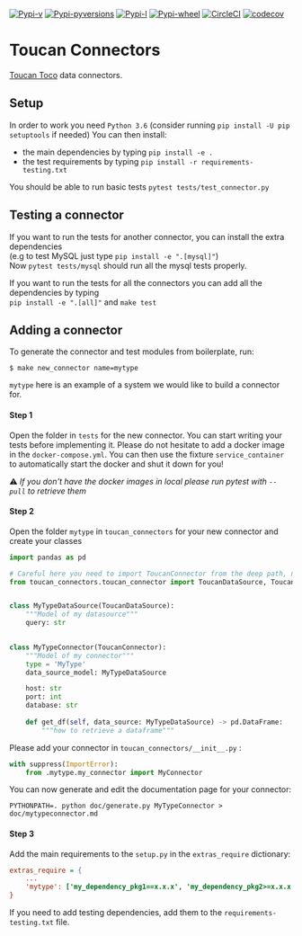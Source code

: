[![Pypi-v](https://img.shields.io/pypi/v/toucan-connectors.svg)](https://pypi.python.org/pypi/toucan-connectors)
[![Pypi-pyversions](https://img.shields.io/pypi/pyversions/toucan-connectors.svg)](https://pypi.python.org/pypi/toucan-connectors)
[![Pypi-l](https://img.shields.io/pypi/l/toucan-connectors.svg)](https://pypi.python.org/pypi/toucan-connectors)
[![Pypi-wheel](https://img.shields.io/pypi/wheel/toucan-connectors.svg)](https://pypi.python.org/pypi/toucan-connectors)
[![CircleCI](https://img.shields.io/circleci/project/github/ToucanToco/toucan-connectors.svg)](https://circleci.com/gh/ToucanToco/toucan-connectors)
[![codecov](https://codecov.io/gh/ToucanToco/toucan-connectors/branch/master/graph/badge.svg)](https://codecov.io/gh/ToucanToco/toucan-connectors)

# Toucan Connectors
[Toucan Toco](https://toucantoco.com/fr/) data connectors.

## Setup
In order to work you need `Python 3.6` (consider running `pip install -U pip setuptools` if needed)
You can then install:
- the main dependencies by typing `pip install -e .`
- the test requirements by typing `pip install -r requirements-testing.txt`

You should be able to run basic tests `pytest tests/test_connector.py`

## Testing a connector
If you want to run the tests for another connector, you can install the extra dependencies  
(e.g to test MySQL just type `pip install -e ".[mysql]"`)  
Now `pytest tests/mysql` should run all the mysql tests properly.

If you want to run the tests for all the connectors you can add all the dependencies by typing  
`pip install -e ".[all]"` and `make test`

## Adding a connector

To generate the connector and test modules from boilerplate, run:  

```
$ make new_connector name=mytype
```

`mytype` here is an example of a system we would like to build a connector for. 

#### Step 1
Open the folder in `tests` for the new connector. You can start writing your tests
before implementing it. Please do not hesitate to add a docker image in
the `docker-compose.yml`. You can then use the fixture `service_container` to automatically
start the docker and shut it down for you!

:warning: _If you don't have the docker images in local please run pytest with `--pull` to retrieve them_

#### Step 2
Open the folder `mytype` in `toucan_connectors` for your new connector and
create your classes

```python
import pandas as pd

# Careful here you need to import ToucanConnector from the deep path, not the __init__ path.
from toucan_connectors.toucan_connector import ToucanDataSource, ToucanConnector


class MyTypeDataSource(ToucanDataSource):
    """Model of my datasource"""
    query: str
    

class MyTypeConnector(ToucanConnector):
    """Model of my connector"""
    type = 'MyType'
    data_source_model: MyTypeDataSource

    host: str
    port: int
    database: str
    
    def get_df(self, data_source: MyTypeDataSource) -> pd.DataFrame:
        """how to retrieve a dataframe"""
```

Please add your connector in `toucan_connectors/__init__.py` :
```python
with suppress(ImportError):
    from .mytype.my_connector import MyConnector
```

You can now generate and edit the documentation page for your connector:

```shell
PYTHONPATH=. python doc/generate.py MyTypeConnector > doc/mytypeconnector.md
```

#### Step 3
Add the main requirements to the `setup.py` in the `extras_require` dictionary:
```ini
extras_require = {
    ...
    'mytype': ['my_dependency_pkg1==x.x.x', 'my_dependency_pkg2>=x.x.x']
}
```
If you need to add testing dependencies, add them to the `requirements-testing.txt` file.
